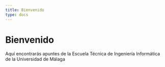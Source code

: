 ```yaml
---
title: Bienvenido
type: docs
---
```


# Bienvenido
Aquí encontrarás apuntes de la Escuela Técnica de Ingeniería Informática de la Universidad de Málaga
